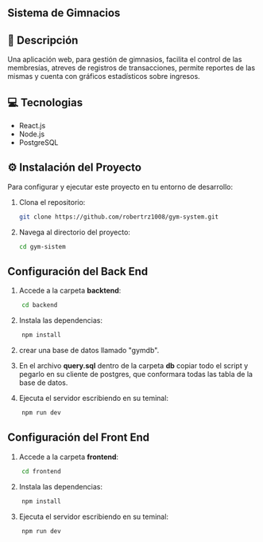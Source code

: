 ## Sistema de Gimnacios

## 🚀 Descripción
Una aplicación web, para gestión de gimnasios, facilita el control de las membresías, atreves de registros de transacciones, permite reportes de las mismas y cuenta con gráficos estadísticos sobre ingresos.

## 💻 Tecnologias
* React.js
* Node.js
* PostgreSQL

## ⚙️ Instalación del Proyecto
Para configurar y ejecutar este proyecto en tu entorno de desarrollo:
1. Clona el repositorio:
    ```bash
    git clone https://github.com/robertrz1008/gym-system.git
    ```
2. Navega al directorio del proyecto:
    ```bash
    cd gym-sistem 
    

##  Configuración del Back End
1. Accede a la carpeta **backtend**:
```bash
    cd backend
```
2. Instala las dependencias:
```bash
    npm install
```
2. crear una base de datos llamado "gymdb".

3. En el archivo  **query.sql** dentro de la carpeta **db** copiar todo el script y pegarlo en su cliente de postgres, que conformara todas las tabla de la base de datos.

4. Ejecuta el servidor escribiendo en su teminal:
```bash
    npm run dev
```
##  Configuración del Front End
1. Accede a la carpeta **frontend**:
```bash
    cd frontend
```
2. Instala las dependencias:
```bash
    npm install
```
3. Ejecuta el servidor escribiendo en su teminal:
```bash
    npm run dev
```